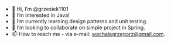 - 👋 Hi, I’m @grzesiek1101
- 👀 I’m interested in Java!
- 🌱 I’m currently learning design patterns and unit testing. 
- 💞️ I’m looking to collaborate on simple project in Spring. 
- 📫 How to reach me - via e-mail: wachalagrzegorz@gmail.com.

<!---
grzesiek1101/grzesiek1101 is a ✨ special ✨ repository because its `README.md` (this file) appears on your GitHub profile.
You can click the Preview link to take a look at your changes.
--->
